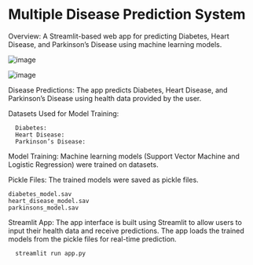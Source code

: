 # Multiple Disease Prediction System

Overview: A Streamlit-based web app for predicting Diabetes, Heart Disease, and Parkinson’s Disease using machine learning models.

![image](https://github.com/user-attachments/assets/13e22fa4-b4f9-4779-9b7a-aa72e284d4cc)


![image](https://github.com/user-attachments/assets/3981686e-d5de-4cd2-ac01-2e96a75a6273)


Disease Predictions: The app predicts Diabetes, Heart Disease, and Parkinson’s Disease using health data provided by the user.

Datasets Used for Model Training:

      Diabetes: 
      Heart Disease:
      Parkinson’s Disease: 
      
Model Training: Machine learning models (Support Vector Machine and Logistic Regression) were trained on datasets.

Pickle Files: The trained models were saved as pickle files.

    diabetes_model.sav
    heart_disease_model.sav
    parkinsons_model.sav
    
Streamlit App: The app interface is built using Streamlit to allow users to input their health data and receive predictions. The app loads the trained models from the pickle files for real-time prediction.

      streamlit run app.py

